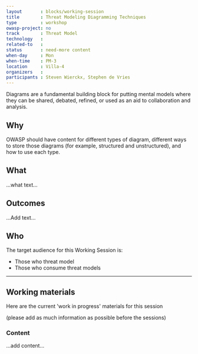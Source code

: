 ```yaml
---
layout       : blocks/working-session
title        : Threat Modeling Diagramming Techniques
type         : workshop
owasp-project: no
track        : Threat Model
technology   :
related-to   :
status       : need-more content
when-day     : Mon
when-time    : PM-3
location     : Villa-4
organizers   :
participants : Steven Wierckx, Stephen de Vries
---
```


Diagrams are a fundamental building block for putting mental models where they can be shared, debated, refined, or used as an aid to collaboration and analysis. 

## Why

OWASP should have content for different types of diagram, different ways to store those diagrams (for example, structured and unstructured), and how to use each type.

## What

...what text...

## Outcomes

...Add text...

## Who

The target audience for this Working Session is:

- Those who threat model
- Those who consume threat models

--- 

## Working materials

Here are the current 'work in progress' materials for this session 

(please add as much information as possible before the sessions)

### Content

...add content...
